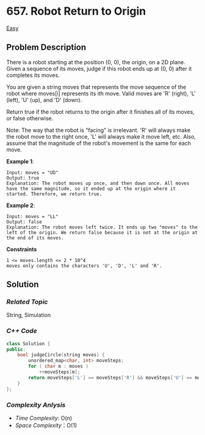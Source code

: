 # 657. Robot Return to Origin
[Easy](https://leetcode.com/problems/robot-return-to-origin/description/)

## Problem Description

There is a robot starting at the position (0, 0), the origin, on a 2D plane. Given a sequence of its moves, judge if this robot ends up at (0, 0) after it completes its moves.

You are given a string moves that represents the move sequence of the robot where moves[i] represents its ith move. Valid moves are 'R' (right), 'L' (left), 'U' (up), and 'D' (down).

Return true if the robot returns to the origin after it finishes all of its moves, or false otherwise.

Note: The way that the robot is "facing" is irrelevant. 'R' will always make the robot move to the right once, 'L' will always make it move left, etc. Also, assume that the magnitude of the robot's movement is the same for each move.


**Example 1**:
```
Input: moves = "UD"
Output: true
Explanation: The robot moves up once, and then down once. All moves have the same magnitude, so it ended up at the origin where it started. Therefore, we return true.
```
**Example 2**:
```
Input: moves = "LL"
Output: false
Explanation: The robot moves left twice. It ends up two "moves" to the left of the origin. We return false because it is not at the origin at the end of its moves.
```

**Constraints**
```
1 <= moves.length <= 2 * 10^4
moves only contains the characters 'U', 'D', 'L' and 'R'.
```

## Solution

### _Related Topic_
   String, Simulation

### _C++ Code_
```cpp
class Solution {
public:
    bool judgeCircle(string moves) {
        unordered_map<char, int> moveSteps;
        for ( char m : moves )
            ++moveSteps[m];
        return moveSteps['L'] == moveSteps['R'] && moveSteps['U'] == moveSteps['D'];
    }
};
```

### _Complexity Anlysis_
- _Time Complexity_: O(n)
- _Space Complexity_：O(1)
